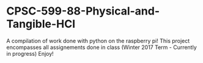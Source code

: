 # CPSC-599-88-Physical-and-Tangible-HCI
A compilation of work done with python on the raspberry pi! This project encompasses all assignements done in class (Winter 2017 Term - Currently in progress) Enjoy!
